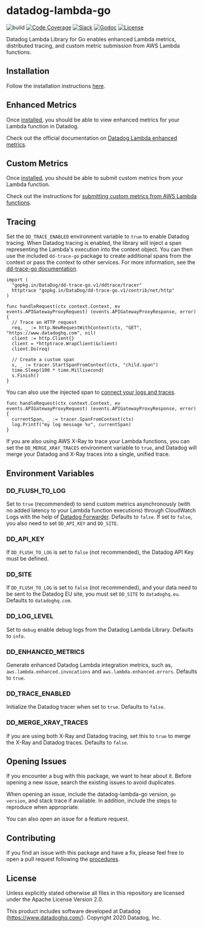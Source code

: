 # datadog-lambda-go

![build](https://github.com/DataDog/datadog-lambda-go/workflows/build/badge.svg)
[![Code Coverage](https://img.shields.io/codecov/c/github/DataDog/datadog-lambda-go)](https://codecov.io/gh/DataDog/datadog-lambda-go)
[![Slack](https://img.shields.io/badge/slack-%23serverless-blueviolet?logo=slack)](https://datadoghq.slack.com/channels/serverless/)
[![Godoc](https://img.shields.io/badge/godoc-reference-blue.svg)](https://godoc.org/github.com/DataDog/datadog-lambda-go)
[![License](https://img.shields.io/badge/license-Apache--2.0-blue)](https://github.com/DataDog/datadog-lambda-go/blob/main/LICENSE)

Datadog Lambda Library for Go enables enhanced Lambda metrics, distributed tracing, and custom metric submission from AWS Lambda functions.  

## Installation

Follow the installation instructions [here](https://docs.datadoghq.com/serverless/installation/go/).

## Enhanced Metrics

Once [installed](#installation), you should be able to view enhanced metrics for your Lambda function in Datadog.

Check out the official documentation on [Datadog Lambda enhanced metrics](https://docs.datadoghq.com/integrations/amazon_lambda/?tab=go#real-time-enhanced-lambda-metrics).

## Custom Metrics

Once [installed](#installation), you should be able to submit custom metrics from your Lambda function.

Check out the instructions for [submitting custom metrics from AWS Lambda functions](https://docs.datadoghq.com/integrations/amazon_lambda/?tab=go#custom-metrics).

## Tracing

Set the `DD_TRACE_ENABLED` environment variable to `true` to enable Datadog tracing. When Datadog tracing is enabled, the library will inject a span representing the Lambda's execution into the context object. You can then use the included `dd-trace-go` package to create additional spans from the context or pass the context to other services. For more information, see the [dd-trace-go documentation](https://godoc.org/gopkg.in/DataDog/dd-trace-go.v1/ddtrace).

```
import (
  "gopkg.in/DataDog/dd-trace-go.v1/ddtrace/tracer"
  httptrace "gopkg.in/DataDog/dd-trace-go.v1/contrib/net/http"
)

func handleRequest(ctx context.Context, ev events.APIGatewayProxyRequest) (events.APIGatewayProxyResponse, error) {
  // Trace an HTTP request
  req, _ := http.NewRequestWithContext(ctx, "GET", "https://www.datadoghq.com", nil)
  client := http.Client{}
  client = *httptrace.WrapClient(&client)
  client.Do(req)

  // Create a custom span
  s, _ := tracer.StartSpanFromContext(ctx, "child.span")
  time.Sleep(100 * time.Millisecond)
  s.Finish()
}
```

You can also use the injected span to [connect your logs and traces](https://docs.datadoghq.com/tracing/connect_logs_and_traces/go/).

```
func handleRequest(ctx context.Context, ev events.APIGatewayProxyRequest) (events.APIGatewayProxyResponse, error) {
  currentSpan, _ := tracer.SpanFromContext(ctx)
  log.Printf("my log message %v", currentSpan)
}
```

If you are also using AWS X-Ray to trace your Lambda functions, you can set the `DD_MERGE_XRAY_TRACES` environment variable to `true`, and Datadog will merge your Datadog and X-Ray traces into a single, unified trace.


## Environment Variables

### DD_FLUSH_TO_LOG

Set to `true` (recommended) to send custom metrics asynchronously (with no added latency to your Lambda function executions) through CloudWatch Logs with the help of [Datadog Forwarder](https://github.com/DataDog/datadog-serverless-functions/tree/master/aws/logs_monitoring). Defaults to `false`. If set to `false`, you also need to set `DD_API_KEY` and `DD_SITE`.

### DD_API_KEY

If `DD_FLUSH_TO_LOG` is set to `false` (not recommended), the Datadog API Key must be defined.

### DD_SITE

If `DD_FLUSH_TO_LOG` is set to `false` (not recommended), and your data need to be sent to the Datadog EU site, you must set `DD_SITE` to `datadoghq.eu`. Defaults to `datadoghq.com`.

### DD_LOG_LEVEL

Set to `debug` enable debug logs from the Datadog Lambda Library. Defaults to `info`.

### DD_ENHANCED_METRICS

Generate enhanced Datadog Lambda integration metrics, such as, `aws.lambda.enhanced.invocations` and `aws.lambda.enhanced.errors`. Defaults to `true`.

### DD_TRACE_ENABLED

Initialize the Datadog tracer when set to `true`. Defaults to `false`.

### DD_MERGE_XRAY_TRACES

If you are using both X-Ray and Datadog tracing, set this to `true` to merge the X-Ray and Datadog traces. Defaults to `false`.

## Opening Issues

If you encounter a bug with this package, we want to hear about it. Before opening a new issue, search the existing issues to avoid duplicates.

When opening an issue, include the datadog-lambda-go version, `go version`, and stack trace if available. In addition, include the steps to reproduce when appropriate.

You can also open an issue for a feature request.

## Contributing

If you find an issue with this package and have a fix, please feel free to open a pull request following the [procedures](https://github.com/DataDog/dd-lambda-go/blob/main/CONTRIBUTING.md).

## License

Unless explicitly stated otherwise all files in this repository are licensed under the Apache License Version 2.0.

This product includes software developed at Datadog (https://www.datadoghq.com/). Copyright 2020 Datadog, Inc.
